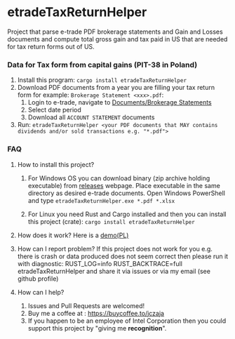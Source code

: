 # etradeTaxReturnHelper
Project that parse e-trade PDF brokerage statements and Gain and Losses documents and compute total gross gain and tax paid in US that are needed for tax return forms out of US.

### Data for Tax form from capital gains (PIT-38 in Poland)
1. Install this program: `cargo install etradeTaxReturnHelper`
2. Download PDF documents from a year you are filling your tax return form for example: `Brokerage Statement <xxx>.pdf`:
    1. Login to e-trade, navigate to [Documents/Brokerage Statements](https://edoc.etrade.com/e/t/onlinedocs/docsearch?doc_type=stmt)
    2. Select date period
    3. Download all `ACCOUNT STATEMENT` documents
3. Run: `etradeTaxReturnHelper <your PDF documents that MAY contains dividends and/or sold transactions e.g. "*.pdf">`

### FAQ
1. How to install this project?
    1. For Windows OS you can download binary (zip archive holding executable) from [releases](https://github.com/jczaja/e-trade-tax-return-pl-helper/releases) webpage. Place executable in the same directory as desired e-trade documents. Open Windows PowerShell and type `etradeTaxReturnHelper.exe *.pdf *.xlsx`

    2. For Linux you need Rust and Cargo installed and then you can install this project (crate):
            `cargo install etradeTaxReturnHelper` 

2. How does it work?
    Here is a [demo(PL)](https://www.youtube.com/watch?v=Juw3KJ1JdcA)
3. How can I report problem?
   If this project does not work for you e.g. there is crash or data produced does not seem correct then please run it with diagnostic:
    RUST_LOG=info RUST_BACKTRACE=full etradeTaxReturnHelper <your args e.g. PDF and XLSX files> and share it via issues or via my email (see github profile)
4. How can I help?
    1. Issues and Pull Requests are welcomed!
    2. Buy me a coffee at : https://buycoffee.to/jczaja
    3. If you happen to be an employee of Intel Corporation then you could support this project by
     "giving me **recognition**".
